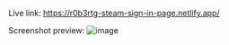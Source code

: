 Live link: https://r0b3rtg-steam-sign-in-page.netlify.app/

Screenshot preview:
![image](https://user-images.githubusercontent.com/54260004/147660597-e66d7da9-2828-4793-bfcf-904edb056be5.png)
